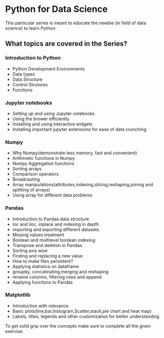 # Python for Data Science

This particular series is meant to educate the newbie (in field of data science) to learn Python. 

## What topics are covered in the Series?

### Introduction to Python  
* Python Development Environments
* Data types
* Data Structure
* Control Strutures
* Functions

### Jupyter notebooks  
* Setting up and using Jupyter notebooks
* Using the brower efficiently
* Installing and using interactive widgets
* Installing important jupyter extensions for ease of data crunching

### Numpy 
* Why Numpy(demonstrate less memory, fast and convenient)
* Arithmetic functions in Numpy
* Numpy Aggregation functions
* Sorting arrays
* Comparison operators
* Broadcasting
* Array manipulations(attributes,indexing,slicing,reshaping,joining and splitting of arrays)
* Using array for different data problems

### Pandas 
* Introduction to Pandas data structure
* loc and iloc, inplace and indexing in depth 
* importing and exporting different datasets  
* Missing values treatment
* Boolean and  multilevel boolean indexing
* Transpose and deletion in Pandas
* Sorting axis wise
* Finding and replacing a new value
* How to make files persistent?
* Applying statistics on dataframe
* groupby, concatinating,merging and reshaping
* rename columns, filtering rows and append  
* Applying functions to Pandas

### Matplotlib  
* Introduction with relevance
* Basic plots(line,bar,histogram,Scatter,stack,pie chart and heat map)
* Labels, titles, legends and other customization for better understanding

To get solid grip over the concepts make sure to complete all the given exercise.

